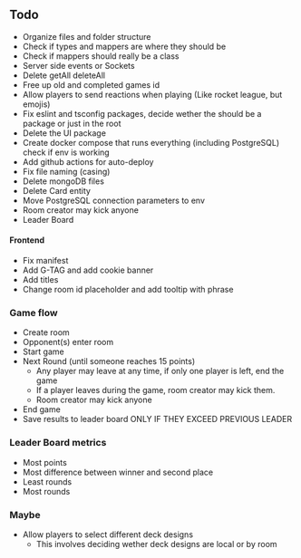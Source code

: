 ## Todo

- Organize files and folder structure
- Check if types and mappers are where they should be
- Check if mappers should really be a class
- Server side events or Sockets
- Delete getAll deleteAll
- Free up old and completed games id
- Allow players to send reactions when playing (Like rocket league, but emojis)
- Fix eslint and tsconfig packages, decide wether the should be a package or just in the root
- Delete the UI package
- Create docker compose that runs everything (including PostgreSQL) check if env is working
- Add github actions for auto-deploy
- Fix file naming (casing)
- Delete mongoDB files
- Delete Card entity
- Move PostgreSQL connection parameters to env
- Room creator may kick anyone
- Leader Board

#### Frontend

- Fix manifest
- Add G-TAG and add cookie banner
- Add titles
- Change room id placeholder and add tooltip with phrase

### Game flow

- Create room
- Opponent(s) enter room
- Start game
- Next Round (until someone reaches 15 points)
  - Any player may leave at any time, if only one player is left, end the game
  - If a player leaves during the game, room creator may kick them.
  - Room creator may kick anyone
- End game
- Save results to leader board ONLY IF THEY EXCEED PREVIOUS LEADER

### Leader Board metrics

- Most points
- Most difference between winner and second place
- Least rounds
- Most rounds

### Maybe

- Allow players to select different deck designs
  - This involves deciding wether deck designs are local or by room
